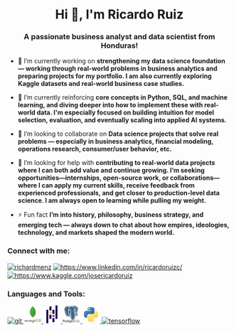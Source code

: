 <h1 align="center">Hi 👋, I'm Ricardo Ruiz</h1>
<h3 align="center">A passionate business analyst and data scientist from Honduras!</h3>

- 🔭 I’m currently working on **strengthening my data science foundation — working through real-world problems in business analytics and preparing projects for my portfolio. I am also currently exploring Kaggle datasets and real-world business case studies.**

- 🌱 I’m currently reinforcing **core concepts in Python, SQL, and machine learning, and diving deeper into how to implement these with real-world data. I'm especially focused on building intuition for model selection, evaluation, and eventually scaling into applied AI systems.**

- 👯 I’m looking to collaborate on **Data science projects that solve real problems — especially in business analytics, financial modeling, operations research, consumer/user behavior, etc.**

- 🤝 I’m looking for help with **contributing to real-world data projects where I can both add value and continue growing. I’m seeking opportunities—internships, open-source work, or collaborations—where I can apply my current skills, receive feedback from experienced professionals, and get closer to production-level data science. I am always open to learning while pulling my weight.**

- ⚡ Fun fact **I’m into history, philosophy, business strategy, and emerging tech — always down to chat about how empires, ideologies, technology, and markets shaped the modern world.**

<h3 align="left">Connect with me:</h3>
<p align="left">
<a href="https://twitter.com/richardmenz" target="blank"><img align="center" src="https://raw.githubusercontent.com/rahuldkjain/github-profile-readme-generator/master/src/images/icons/Social/twitter.svg" alt="richardmenz" height="30" width="40" /></a>
<a href="https://linkedin.com/in/https://www.linkedin.com/in/ricardoruizc/" target="blank"><img align="center" src="https://raw.githubusercontent.com/rahuldkjain/github-profile-readme-generator/master/src/images/icons/Social/linked-in-alt.svg" alt="https://www.linkedin.com/in/ricardoruizc/" height="30" width="40" /></a>
<a href="https://kaggle.com/https://www.kaggle.com/josericardoruiz" target="blank"><img align="center" src="https://raw.githubusercontent.com/rahuldkjain/github-profile-readme-generator/master/src/images/icons/Social/kaggle.svg" alt="https://www.kaggle.com/josericardoruiz" height="30" width="40" /></a>
</p>

<h3 align="left">Languages and Tools:</h3>
<p align="left"> <a href="https://git-scm.com/" target="_blank" rel="noreferrer"> <img src="https://www.vectorlogo.zone/logos/git-scm/git-scm-icon.svg" alt="git" width="40" height="40"/> </a> <a href="https://www.mongodb.com/" target="_blank" rel="noreferrer"> <img src="https://raw.githubusercontent.com/devicons/devicon/master/icons/mongodb/mongodb-original-wordmark.svg" alt="mongodb" width="40" height="40"/> </a> <a href="https://pandas.pydata.org/" target="_blank" rel="noreferrer"> <img src="https://raw.githubusercontent.com/devicons/devicon/2ae2a900d2f041da66e950e4d48052658d850630/icons/pandas/pandas-original.svg" alt="pandas" width="40" height="40"/> </a> <a href="https://www.postgresql.org" target="_blank" rel="noreferrer"> <img src="https://raw.githubusercontent.com/devicons/devicon/master/icons/postgresql/postgresql-original-wordmark.svg" alt="postgresql" width="40" height="40"/> </a> <a href="https://www.python.org" target="_blank" rel="noreferrer"> <img src="https://raw.githubusercontent.com/devicons/devicon/master/icons/python/python-original.svg" alt="python" width="40" height="40"/> </a> <a href="https://www.tensorflow.org" target="_blank" rel="noreferrer"> <img src="https://www.vectorlogo.zone/logos/tensorflow/tensorflow-icon.svg" alt="tensorflow" width="40" height="40"/> </a> </p>
